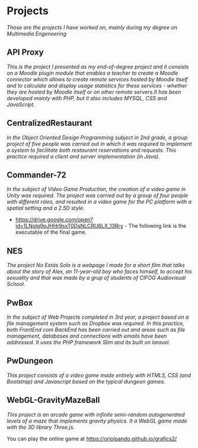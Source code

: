 # Projects

_Those are the projects I have worked on, mainly during my degree on Multimedia Engeneering_

## API Proxy
_This is the project I presented as my end-of-degree project and it consists on a Moodle plugin module that enables a teacher to create a Moodle connector which allows to create remote services hosted by Moodle itself and to calculate and display usage statistics for these services - whether they are hosted by Moodle itself or on other remote servers.It has been developed mainly with PHP, but it also includes MYSQL, CSS and JavaScript._

## CentralizedRestaurant
_In the Object Oriented Design Programming subject in 2nd grade, a group project of five people was carried out in which it was required to implement a system to facilitate both restaurant reservations and requests. This practice required a client and server implementation (in Java)._

## Commander-72
_In the subject of Video Game Production, the creation of a video game in Unity was required. The project was carried out by a group of four people with different roles, and resulted in a video game for the PC platform with a spatial setting and a 2.5D style._

* https://drive.google.com/open?id=1LNolq9pJHHr9sxT0DsNLCRU6LX_13Rry - The following link is the executable of the final game.

## NES
_The project No Estás Solo is a webpage I made for a short film that talks about the story of Alex, an 11-year-old boy who faces himself, to accept his sexuality and that was made by a grup of students of CIFOG Audiovisual School._

## PwBox
_In the subject of Web Projects completed in 3rd year, a project based on a file management system such as Dropbox was required. In this practice, both FrontEnd com BackEnd has been carried out and areas such as file management, databases and connections with emails have been addressed. It uses the PHP framework Slim and its built on laravel._

## PwDungeon
_This project consists of a video game made entirely with HTML5, CSS (and Bootstrap) and Javascript based on the typical dungeon games._

## WebGL-GravityMazeBall
_This project is an arcade game with infinite semi-random autogenerated levels of a maze that implements gravity physics. It a WebGL game made with the 3D library Three.js._

You can play the online game at https://oriolpando.github.io/grafics2/ 
